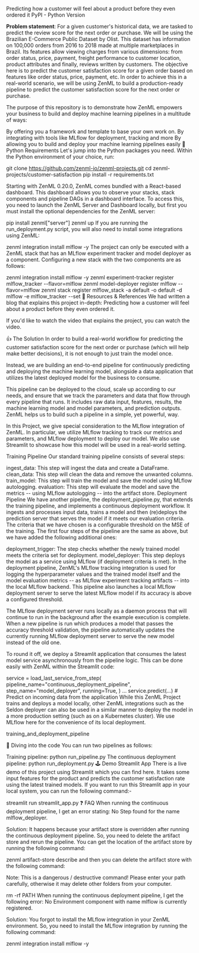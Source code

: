 Predicting how a customer will feel about a product before they even ordered it
PyPI - Python Version

**Problem statement**: For a given customer's historical data, we are tasked to predict the review score for the next order or purchase. We will be using the Brazilian E-Commerce Public Dataset by Olist. This dataset has information on 100,000 orders from 2016 to 2018 made at multiple marketplaces in Brazil. Its features allow viewing charges from various dimensions: from order status, price, payment, freight performance to customer location, product attributes and finally, reviews written by customers. The objective here is to predict the customer satisfaction score for a given order based on features like order status, price, payment, etc. In order to achieve this in a real-world scenario, we will be using ZenML to build a production-ready pipeline to predict the customer satisfaction score for the next order or purchase.

The purpose of this repository is to demonstrate how ZenML empowers your business to build and deploy machine learning pipelines in a multitude of ways:

By offering you a framework and template to base your own work on.
By integrating with tools like MLflow for deployment, tracking and more
By allowing you to build and deploy your machine learning pipelines easily
🐍 Python Requirements
Let's jump into the Python packages you need. Within the Python environment of your choice, run:

git clone https://github.com/zenml-io/zenml-projects.git
cd zenml-projects/customer-satisfaction
pip install -r requirements.txt

Starting with ZenML 0.20.0, ZenML comes bundled with a React-based dashboard. This dashboard allows you to observe your stacks, stack components and pipeline DAGs in a dashboard interface. To access this, you need to launch the ZenML Server and Dashboard locally, but first you must install the optional dependencies for the ZenML server:

pip install zenml["server"]
zenml up
If you are running the run_deployment.py script, you will also need to install some integrations using ZenML:

zenml integration install mlflow -y
The project can only be executed with a ZenML stack that has an MLflow experiment tracker and model deployer as a component. Configuring a new stack with the two components are as follows:

zenml integration install mlflow -y
zenml experiment-tracker register mlflow_tracker --flavor=mlflow
zenml model-deployer register mlflow --flavor=mlflow
zenml stack register mlflow_stack -a default -o default -d mlflow -e mlflow_tracker --set
📙 Resources & References
We had written a blog that explains this project in-depth: Predicting how a customer will feel about a product before they even ordered it.

If you'd like to watch the video that explains the project, you can watch the video.

👍 The Solution
In order to build a real-world workflow for predicting the customer satisfaction score for the next order or purchase (which will help make better decisions), it is not enough to just train the model once.

Instead, we are building an end-to-end pipeline for continuously predicting and deploying the machine learning model, alongside a data application that utilizes the latest deployed model for the business to consume.

This pipeline can be deployed to the cloud, scale up according to our needs, and ensure that we track the parameters and data that flow through every pipeline that runs. It includes raw data input, features, results, the machine learning model and model parameters, and prediction outputs. ZenML helps us to build such a pipeline in a simple, yet powerful, way.

In this Project, we give special consideration to the MLflow integration of ZenML. In particular, we utilize MLflow tracking to track our metrics and parameters, and MLflow deployment to deploy our model. We also use Streamlit to showcase how this model will be used in a real-world setting.

Training Pipeline
Our standard training pipeline consists of several steps:

ingest_data: This step will ingest the data and create a DataFrame.
clean_data: This step will clean the data and remove the unwanted columns.
train_model: This step will train the model and save the model using MLflow autologging.
evaluation: This step will evaluate the model and save the metrics -- using MLflow autologging -- into the artifact store.
Deployment Pipeline
We have another pipeline, the deployment_pipeline.py, that extends the training pipeline, and implements a continuous deployment workflow. It ingests and processes input data, trains a model and then (re)deploys the prediction server that serves the model if it meets our evaluation criteria. The criteria that we have chosen is a configurable threshold on the MSE of the training. The first four steps of the pipeline are the same as above, but we have added the following additional ones:

deployment_trigger: The step checks whether the newly trained model meets the criteria set for deployment.
model_deployer: This step deploys the model as a service using MLflow (if deployment criteria is met).
In the deployment pipeline, ZenML's MLflow tracking integration is used for logging the hyperparameter values and the trained model itself and the model evaluation metrics -- as MLflow experiment tracking artifacts -- into the local MLflow backend. This pipeline also launches a local MLflow deployment server to serve the latest MLflow model if its accuracy is above a configured threshold.

The MLflow deployment server runs locally as a daemon process that will continue to run in the background after the example execution is complete. When a new pipeline is run which produces a model that passes the accuracy threshold validation, the pipeline automatically updates the currently running MLflow deployment server to serve the new model instead of the old one.

To round it off, we deploy a Streamlit application that consumes the latest model service asynchronously from the pipeline logic. This can be done easily with ZenML within the Streamlit code:

service = load_last_service_from_step(
    pipeline_name="continuous_deployment_pipeline",
    step_name="model_deployer",
    running=True,
)
...
service.predict(...)  # Predict on incoming data from the application
While this ZenML Project trains and deploys a model locally, other ZenML integrations such as the Seldon deployer can also be used in a similar manner to deploy the model in a more production setting (such as on a Kubernetes cluster). We use MLflow here for the convenience of its local deployment.

training_and_deployment_pipeline

📓 Diving into the code
You can run two pipelines as follows:

Training pipeline:
python run_pipeline.py
The continuous deployment pipeline:
python run_deployment.py
🕹 Demo Streamlit App
There is a live demo of this project using Streamlit which you can find here. It takes some input features for the product and predicts the customer satisfaction rate using the latest trained models. If you want to run this Streamlit app in your local system, you can run the following command:-

streamlit run streamlit_app.py
❓ FAQ
When running the continuous deployment pipeline, I get an error stating: No Step found for the name mlflow_deployer.

Solution: It happens because your artifact store is overridden after running the continuous deployment pipeline. So, you need to delete the artifact store and rerun the pipeline. You can get the location of the artifact store by running the following command:

zenml artifact-store describe
and then you can delete the artifact store with the following command:

Note: This is a dangerous / destructive command! Please enter your path carefully, otherwise it may delete other folders from your computer.

rm -rf PATH
When running the continuous deployment pipeline, I get the following error: No Environment component with name mlflow is currently registered.

Solution: You forgot to install the MLflow integration in your ZenML environment. So, you need to install the MLflow integration by running the following command:

zenml integration install mlflow -y
